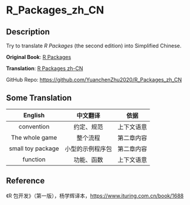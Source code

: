 # R_Packages_zh_CN

## Description

Try to translate *R Packages* (the second edition) into Simplified Chinese.

**Original Book**: [R Packages](https://github.com/hadley/r-pkgs)

**Translation**: [R Packages zh-CN](https://r-packages-zh-cn.readthedocs.io/zh_CN/latest/)

GitHub Repo: https://github.com/YuanchenZhu2020/R_Packages_zh_CN





## Some Translation

|      English      |     中文翻译     |    依据    |
| :---------------: | :--------------: | :--------: |
|    convention     |    约定、规范    | 上下文语意 |
|  The whole game   |     整个流程     | 第二章内容 |
| small toy package | 小型的示例程序包 | 第二章内容 |
|     function      |    功能、函数    | 上下文语意 |



## Reference

《R 包开发》（第一版），杨学辉译本，https://www.ituring.com.cn/book/1688

